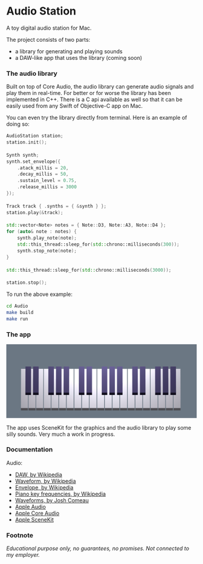 # Audio Station

A toy digital audio station for Mac.

The project consists of two parts:
- a library for generating and playing sounds
- a DAW-like app that uses the library (coming soon)


### The audio library

Built on top of Core Audio, the audio library can generate audio signals and play them in real-time. For better or for worse the library has been implemented in C++. There is a C api available as well so that it can be easily used from any Swift of Objective-C app on Mac.

You can even try the library directly from terminal. Here is an example of doing so:
```cpp
AudioStation station;
station.init();

Synth synth;
synth.set_envelope({ 
    .atack_millis = 20, 
    .decay_millis = 50, 
    .sustain_level = 0.75, 
    .release_millis = 3000
});

Track track { .synths = { &synth } };
station.play(&track);

std::vector<Note> notes = { Note::D3, Note::A3, Note::D4 };
for (auto& note : notes) {
    synth.play_note(note);
    std::this_thread::sleep_for(std::chrono::milliseconds(300));
    synth.stop_note(note);
}

std::this_thread::sleep_for(std::chrono::milliseconds(3000));

station.stop();
```

To run the above example:
```bash
cd Audio
make build
make run
```


### The app

<img src="screenshot.png" width="800"/>

The app uses SceneKit for the graphics and the audio library to play some silly sounds. Very much a work in progress.


### Documentation

Audio:
- [DAW, by Wikipedia](https://en.wikipedia.org/wiki/Digital_audio_workstation)
- [Waveform, by Wikipedia](https://en.wikipedia.org/wiki/Waveform)
- [Envelope, by Wikipedia](https://en.wikipedia.org/wiki/Envelope_(music))
- [Piano key frequencies, by Wikipedia](https://en.wikipedia.org/wiki/Piano_key_frequencies)
- [Waveforms, by Josh Comeau](https://pudding.cool/2018/02/waveforms/)
- [Apple Audio](https://developer.apple.com/audio/)
- [Apple Core Audio](https://developer.apple.com/library/archive/documentation/MusicAudio/Conceptual/CoreAudioOverview)
- [Apple SceneKit](https://developer.apple.com/documentation/scenekit)


### Footnote

_Educational purpose only, no guarantees, no promises. Not connected to my employer._
